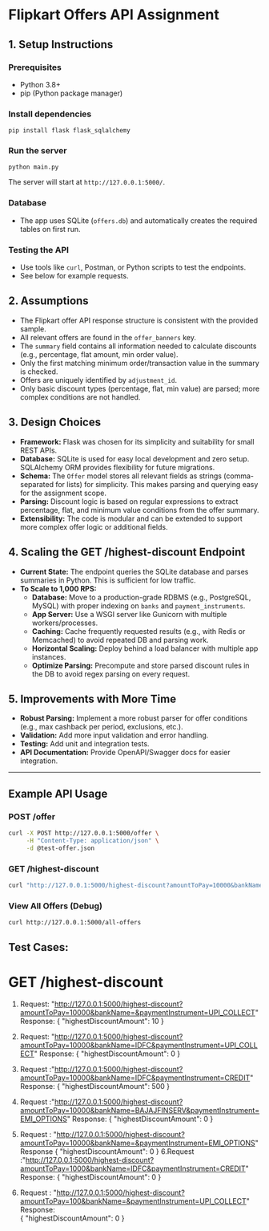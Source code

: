 # Flipkart Offers API Assignment

## 1. Setup Instructions

### Prerequisites
- Python 3.8+
- pip (Python package manager)

### Install dependencies
```
pip install flask flask_sqlalchemy
```

### Run the server
```
python main.py
```

The server will start at `http://127.0.0.1:5000/`.

### Database
- The app uses SQLite (`offers.db`) and automatically creates the required tables on first run.

### Testing the API
- Use tools like `curl`, Postman, or Python scripts to test the endpoints.
- See below for example requests.

## 2. Assumptions
- The Flipkart offer API response structure is consistent with the provided sample.
- All relevant offers are found in the `offer_banners` key.
- The `summary` field contains all information needed to calculate discounts (e.g., percentage, flat amount, min order value).
- Only the first matching minimum order/transaction value in the summary is checked.
- Offers are uniquely identified by `adjustment_id`.
- Only basic discount types (percentage, flat, min value) are parsed; more complex conditions are not handled.

## 3. Design Choices
- **Framework:** Flask was chosen for its simplicity and suitability for small REST APIs.
- **Database:** SQLite is used for easy local development and zero setup. SQLAlchemy ORM provides flexibility for future migrations.
- **Schema:** The `Offer` model stores all relevant fields as strings (comma-separated for lists) for simplicity. This makes parsing and querying easy for the assignment scope.
- **Parsing:** Discount logic is based on regular expressions to extract percentage, flat, and minimum value conditions from the offer summary.
- **Extensibility:** The code is modular and can be extended to support more complex offer logic or additional fields.

## 4. Scaling the GET /highest-discount Endpoint
- **Current State:** The endpoint queries the SQLite database and parses summaries in Python. This is sufficient for low traffic.
- **To Scale to 1,000 RPS:**
  - **Database:** Move to a production-grade RDBMS (e.g., PostgreSQL, MySQL) with proper indexing on `banks` and `payment_instruments`.
  - **App Server:** Use a WSGI server like Gunicorn with multiple workers/processes.
  - **Caching:** Cache frequently requested results (e.g., with Redis or Memcached) to avoid repeated DB and parsing work.
  - **Horizontal Scaling:** Deploy behind a load balancer with multiple app instances.
  - **Optimize Parsing:** Precompute and store parsed discount rules in the DB to avoid regex parsing on every request.

## 5. Improvements with More Time
- **Robust Parsing:** Implement a more robust parser for offer conditions (e.g., max cashback per period, exclusions, etc.).
- **Validation:** Add more input validation and error handling.
- **Testing:** Add unit and integration tests.
- **API Documentation:** Provide OpenAPI/Swagger docs for easier integration.


---

## Example API Usage

### POST /offer
```sh
curl -X POST http://127.0.0.1:5000/offer \
     -H "Content-Type: application/json" \
     -d @test-offer.json
```

### GET /highest-discount
```sh
curl "http://127.0.0.1:5000/highest-discount?amountToPay=10000&bankName=IDFC&paymentInstrument=CREDIT"
```

### View All Offers (Debug)
```sh
curl http://127.0.0.1:5000/all-offers
```

## Test Cases:
# GET /highest-discount

1. Request: "http://127.0.0.1:5000/highest-discount?amountToPay=10000&bankName=&paymentInstrument=UPI_COLLECT" 
Response:
{
  "highestDiscountAmount": 10
}

2. Request: "http://127.0.0.1:5000/highest-discount?amountToPay=10000&bankName=IDFC&paymentInstrument=UPI_COLLECT"
Response:
{
  "highestDiscountAmount": 0
}

3. Request :"http://127.0.0.1:5000/highest-discount?amountToPay=10000&bankName=IDFC&paymentInstrument=CREDIT"
Response: 
{
  "highestDiscountAmount": 500
}

4. Request :"http://127.0.0.1:5000/highest-discount?amountToPay=10000&bankName=BAJAJFINSERV&paymentInstrument=EMI_OPTIONS"
Response:
{
  "highestDiscountAmount": 0
}
5. Request : "http://127.0.0.1:5000/highest-discount?amountToPay=10000&bankName=&paymentInstrument=EMI_OPTIONS"
   Response
{
  "highestDiscountAmount": 0
}
6.Request :"http://127.0.0.1:5000/highest-discount?amountToPay=1000&bankName=IDFC&paymentInstrument=CREDIT"
Response:
{
  "highestDiscountAmount": 0
}

7. Request : "http://127.0.0.1:5000/highest-discount?amountToPay=100&bankName=&paymentInstrument=UPI_COLLECT"
   Response:            
{
  "highestDiscountAmount": 0
}




